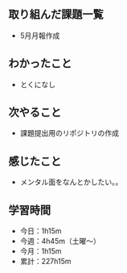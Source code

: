  ## 取り組んだ課題一覧
- 5月月報作成
## わかったこと
- とくになし
## 次やること
- 課題提出用のリポジトリの作成
## 感じたこと
- メンタル面をなんとかしたい。。
## 学習時間
- 今日：1h15m
- 今週：4h45m（土曜〜）
- 今月：1h15m
- 累計：227h15m